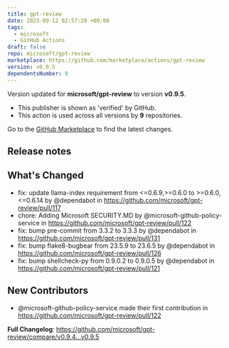 ```yaml
---
title: gpt-review
date: 2023-09-12 02:57:29 +00:00
tags:
  - microsoft
  - GitHub Actions
draft: false
repo: microsoft/gpt-review
marketplace: https://github.com/marketplace/actions/gpt-review
version: v0.9.5
dependentsNumber: 9
---
```



Version updated for **microsoft/gpt-review** to version **v0.9.5**.
- This publisher is shown as 'verified' by GitHub.
- This action is used across all versions by **9** repositories.

Go to the [GitHub Marketplace](https://github.com/marketplace/actions/gpt-review) to find the latest changes.

## Release notes

## What's Changed
* fix: update llama-index requirement from <=0.6.9,>=0.6.0 to >=0.6.0,<=0.6.14 by @dependabot in https://github.com/microsoft/gpt-review/pull/117
* chore: Adding Microsoft SECURITY.MD by @microsoft-github-policy-service in https://github.com/microsoft/gpt-review/pull/122
* fix: bump pre-commit from 3.3.2 to 3.3.3 by @dependabot in https://github.com/microsoft/gpt-review/pull/131
* fix: bump flake8-bugbear from 23.5.9 to 23.6.5 by @dependabot in https://github.com/microsoft/gpt-review/pull/126
* fix: bump shellcheck-py from 0.9.0.2 to 0.9.0.5 by @dependabot in https://github.com/microsoft/gpt-review/pull/121

## New Contributors
* @microsoft-github-policy-service made their first contribution in https://github.com/microsoft/gpt-review/pull/122

**Full Changelog**: https://github.com/microsoft/gpt-review/compare/v0.9.4...v0.9.5

